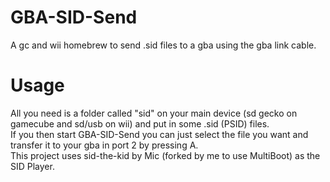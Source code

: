 # GBA-SID-Send
A gc and wii homebrew to send .sid files to a gba using the gba link cable.  
# Usage
All you need is a folder called "sid" on your main device (sd gecko on gamecube and sd/usb on wii) and put in some .sid (PSID) files.  
If you then start GBA-SID-Send you can just select the file you want and transfer it to your gba in port 2 by pressing A.  
This project uses sid-the-kid by Mic (forked by me to use MultiBoot) as the SID Player.  